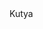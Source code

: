 <!DOCTYPE html>
<html lang="hu">
<head>
    <meta charset="UTF-8">
    <meta http-equiv="X-UA-Compatible" content="IE=edge">
    <meta name="viewport" content="width=device-width, initial-scale=1.0">
    <title>Ez vagyok én</title>
</head>
    Kutya
<body>
   
</body>
</html>
